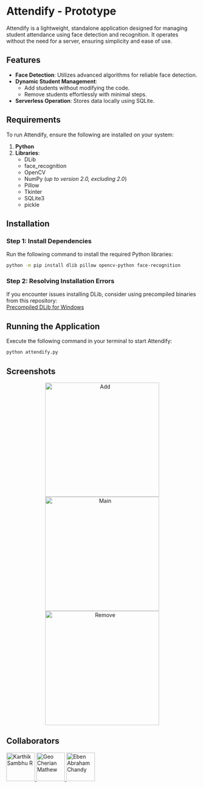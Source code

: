 # Attendify - Prototype

Attendify is a lightweight, standalone application designed for managing student attendance using face detection and recognition. It operates without the need for a server, ensuring simplicity and ease of use.

## Features
- **Face Detection**: Utilizes advanced algorithms for reliable face detection.
- **Dynamic Student Management**:  
  - Add students without modifying the code.  
  - Remove students effortlessly with minimal steps.  
- **Serverless Operation**: Stores data locally using SQLite.

## Requirements
To run Attendify, ensure the following are installed on your system:
1. **Python**  
2. **Libraries**:  
   - DLib  
   - face_recognition  
   - OpenCV  
   - NumPy (*up to version 2.0, excluding 2.0*)  
   - Pillow  
   - Tkinter  
   - SQLite3  
   - pickle  

## Installation

### Step 1: Install Dependencies
Run the following command to install the required Python libraries:
```bash
python -m pip install dlib pillow opencv-python face-recognition
```

### Step 2: Resolving Installation Errors
If you encounter issues installing DLib, consider using precompiled binaries from this repository:  
[Precompiled DLib for Windows](https://github.com/z-mahmud22/Dlib_Windows_Python3.x)

## Running the Application
Execute the following command in your terminal to start Attendify:
```bash
python attendify.py
```

## Screenshots
<p align="center">
  <img src="https://raw.githubusercontent.com/KarthikSambhuR/Attendify/refs/heads/main/screenshot/add.png" alt="Add" height="300">
  <img src="https://raw.githubusercontent.com/KarthikSambhuR/Attendify/refs/heads/main/screenshot/main.png" alt="Main" height="300">
  <img src="https://raw.githubusercontent.com/KarthikSambhuR/Attendify/refs/heads/main/screenshot/remove.png" alt="Remove" height="300">
</p>

## Collaborators 

<div align="left">
  <a href="https://github.com/KarthikSambhuR">
    <img src="https://images.weserv.nl/?url=github.com/KarthikSambhuR.png?v=4&h=75&w=75&fit=cover&mask=circle&maxage=7d" width="75" height="75"" alt="Karthik Sambhu R"/>
  </a>
  <a href="https://github.com/geo-cherian-mathew-2k28">
    <img src="https://images.weserv.nl/?url=github.com/geo-cherian-mathew-2k28.png?v=4&h=75&w=75&fit=cover&mask=circle&maxage=7d" width="75" height="75"" alt="Geo Cherian Mathew"/>
  </a>
  <a href="https://github.com/EbenAbrahamChandy">
    <img src="https://images.weserv.nl/?url=github.com/EbenAbrahamChandy.png?v=4&h=75&w=75&fit=cover&mask=circle&maxage=7d" width="75" height="75"" alt="Eben Abraham Chandy"/>
  </a>
</div>
